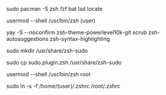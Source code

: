 sudo pacman -S zsh fzf bat lsd locate

usermod --shell /usr/bin/zsh (user)

yay -S --noconfirm zsh-theme-powerlevel10k-git scrub zsh-autosuggestions zsh-syntax-highlighting

sudo mkdir /usr/share/zsh-sudo

sudo cp sudo.plugin.zsh /usr/share/zsh-sudo

usermod --shell /usr/bin/zsh root

sudo ln -s -f /home/(user)/.zshrc /root/.zshrc

